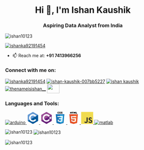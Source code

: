 
<h1 align="center">Hi 👋, I'm Ishan Kaushik</h1>
<h3 align="center">Aspiring Data Analyst from India</h3>


<p align="left"> <img src="https://komarev.com/ghpvc/?username=ishan10123&label=Profile%20views&color=0e75b6&style=flat" alt="ishan10123" /> </p>

<p align="left"> <a href="https://twitter.com/ishanka92191454" target="blank"><img src="https://img.shields.io/twitter/follow/ishanka92191454?logo=twitter&style=for-the-badge" alt="ishanka92191454" /></a> </p>

- 📫 Reach me at: **+91 7413966256**

<h3 align="left">Connect with me on:</h3>
<p align="left">
<a href="https://twitter.com/ishanka92191454" target="blank"><img align="center" src="https://raw.githubusercontent.com/rahuldkjain/github-profile-readme-generator/master/src/images/icons/Social/twitter.svg" alt="ishanka92191454" height="30" width="40" /></a>
<a href="https://linkedin.com/in/ishan-kaushik-007bb5227" target="blank"><img align="center" src="https://raw.githubusercontent.com/rahuldkjain/github-profile-readme-generator/master/src/images/icons/Social/linked-in-alt.svg" alt="ishan-kaushik-007bb5227" height="30" width="40" /></a>
<a href="https://fb.com/ishan kaushik" target="blank"><img align="center" src="https://raw.githubusercontent.com/rahuldkjain/github-profile-readme-generator/master/src/images/icons/Social/facebook.svg" alt="ishan kaushik" height="30" width="40" /></a>
<a href="https://instagram.com/thenameisishan__" target="blank"><img align="center" src="https://raw.githubusercontent.com/rahuldkjain/github-profile-readme-generator/master/src/images/icons/Social/instagram.svg" alt="thenameisishan__" height="30" width="40" /></a>
<a href="https://leetcode.com/u/Ishan_2003/" target="blank"><img align="center" src="https://upload.wikimedia.org/wikipedia/commons/8/8e/LeetCode_Logo_1.png alt="Ishan_2003" height="30" width="40" /></a>
</p>

<h3 align="left">Languages and Tools:</h3>
<p align="left"> <a href="https://www.arduino.cc/" target="_blank" rel="noreferrer"> <img src="https://cdn.worldvectorlogo.com/logos/arduino-1.svg" alt="arduino" width="40" height="40"/> </a> <a href="https://www.cprogramming.com/" target="_blank" rel="noreferrer"> <img src="https://raw.githubusercontent.com/devicons/devicon/master/icons/c/c-original.svg" alt="c" width="40" height="40"/> </a> <a href="https://www.w3schools.com/cs/" target="_blank" rel="noreferrer"> <img src="https://raw.githubusercontent.com/devicons/devicon/master/icons/csharp/csharp-original.svg" alt="csharp" width="40" height="40"/> </a> <a href="https://www.w3schools.com/css/" target="_blank" rel="noreferrer"> <img src="https://raw.githubusercontent.com/devicons/devicon/master/icons/css3/css3-original-wordmark.svg" alt="css3" width="40" height="40"/> </a> <a href="https://www.w3.org/html/" target="_blank" rel="noreferrer"> <img src="https://raw.githubusercontent.com/devicons/devicon/master/icons/html5/html5-original-wordmark.svg" alt="html5" width="40" height="40"/> </a> <a href="https://developer.mozilla.org/en-US/docs/Web/JavaScript" target="_blank" rel="noreferrer"> <img src="https://raw.githubusercontent.com/devicons/devicon/master/icons/javascript/javascript-original.svg" alt="javascript" width="40" height="40"/> </a> <a href="https://www.mathworks.com/" target="_blank" rel="noreferrer"> <img src="https://upload.wikimedia.org/wikipedia/commons/2/21/Matlab_Logo.png" alt="matlab" width="40" height="40"/> </a> </p>

<p><img align="left" src="https://github-readme-stats.vercel.app/api/top-langs?username=ishan10123&show_icons=true&locale=en&layout=compact" alt="ishan10123" /></p>

<p>&nbsp;<img align="center" src="https://github-readme-stats.vercel.app/api?username=ishan10123&show_icons=true&locale=en" alt="ishan10123" /></p>

<p><img align="center" src="https://github-readme-streak-stats.herokuapp.com/?user=ishan10123&" alt="ishan10123" /></p>
